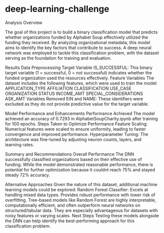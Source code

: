 # deep-learning-challenge

Analysis Overview

The goal of this project is to build a binary classification model that predicts whether organizations funded by Alphabet Soup effectively utilized the funding they received. By analyzing organizational metadata, this model aims to identify the key factors that contribute to success. A deep neural network was employed to tackle this classification problem, with the dataset serving as the foundation for training and evaluation.

Results
Data Preprocessing
Target Variable
IS_SUCCESSFUL: This binary target variable (1 = successful, 0 = not successful) indicates whether the funded organization used the resources effectively.
Feature Variables
The dataset includes the following features, which were used to train the model:
APPLICATION_TYPE
AFFILIATION
CLASSIFICATION
USE_CASE
ORGANIZATION
STATUS
INCOME_AMT
SPECIAL_CONSIDERATIONS
ASK_AMT
Variables Removed
EIN and NAME: These identifiers were excluded as they do not provide predictive value for the target variable.

Model Performance and Enhancements
Performance Achieved
The model achieved an accuracy of 0.7293 in AlphabetSoupCharity.ipynb after training for 100 epochs.
Steps Taken to Optimize Performance
Feature Scaling: Numerical features were scaled to ensure uniformity, leading to faster convergence and improved performance.
Hyperparameter Tuning: The architecture was fine-tuned by adjusting neuron counts, layers, and learning rates.

Summary and Recommendations
Overall Performance
The DNN successfully classified organizations based on their effective use of funding. While the model demonstrated reasonable performance, there is potential for further optimization because it couldnt reach 75% and stayed steady 72% accuracy.

Alternative Approaches
Given the nature of this dataset, additional machine learning models could be explored:
Random Forest Classifier:
Excels at handling mixed data types.
Provides robust performance with lower risk of overfitting.
Tree-based models like Random Forest are highly interpretable, computationally efficient, and often outperform neural networks on structured/tabular data. They are especially advantageous for datasets with noisy features or varying scales.
Next Steps Testing these models alongside the DNN can help identify the best-performing approach for this classification problem.
